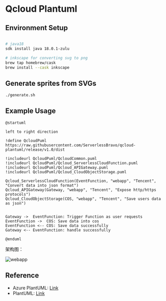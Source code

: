 # Qcloud Plantuml


## Environment Setup

```bash

# java18
sdk install java 18.0.1-zulu

# inkscape for converting svg to png
brew tap homebrew/cask
brew install --cask inkscape
```

## Generate sprites from SVGs

```bash
./generate.sh
```


## Example Usage

```plantuml
@startuml

left to right direction

!define QcloudPuml https://raw.githubusercontent.com/ServerlessBravo/qcloud-plantuml/release/v1.0/dist

!includeurl QcloudPuml/QcloudCommon.puml
!includeurl QcloudPuml/Qcloud_ServerlessCloudFunction.puml
!includeurl QcloudPuml/Qcloud_APIGateway.puml
!includeurl QcloudPuml/Qcloud_CloudObjectStorage.puml

Qcloud_ServerlessCloudFunction(EventFunction, "webapp", "Tencent", "Convert data into json format")
Qcloud_APIGateway(Gateway, "webapp", "Tencent", "Expose http/https protocols")
Qcloud_CloudObjectStorage(COS, "webapp", "Tencent", "Save users data as json")


Gateway ->  EventFunction: Trigger Function as user requests
EventFunction ->  COS: Save data into cos
EventFunction <-- COS: Save data successfully
Gateway <-- EventFunction: handle successfully

@enduml

```

架构图：

![webapp](http://www.plantuml.com/plantuml/proxy?cache=no&src=https://raw.githubusercontent.com/ServerlessBravo/qcloud-plantuml/master/examples/apigw_trigger_func.puml)


## Reference

- Azure PlantUML: [Link](https://github.com/plantuml-stdlib/Azure-PlantUML)
- PlantUML: [Link](https://github.com/plantuml/plantuml/tree/master/tools)
